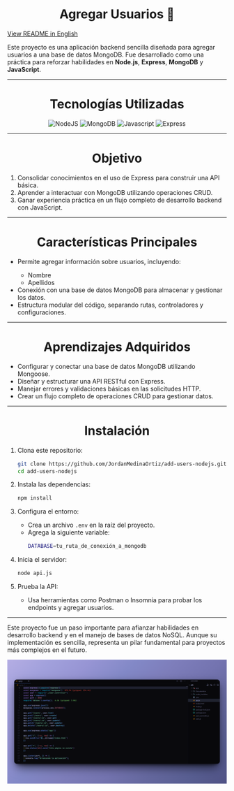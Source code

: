 <h1 align="center">Agregar Usuarios 👥</h1>

<p align="left">
  <a href="README.md" target="_blank">
    View README in English
  </a>
</p>

<p>Este proyecto es una aplicación backend sencilla diseñada para agregar usuarios a una base de datos MongoDB. Fue desarrollado como una práctica para reforzar habilidades en <b>Node.js</b>, <b>Express</b>, <b>MongoDB</b> y <b>JavaScript</b>.</p>
<hr>

<h1 align="center">Tecnologías Utilizadas</h1>
<div align="center">
  <img src="https://cdn.jsdelivr.net/gh/devicons/devicon/icons/nodejs/nodejs-original.svg" height="40" alt="NodeJS"/>
  <img src="https://cdn.jsdelivr.net/gh/devicons/devicon@latest/icons/mongodb/mongodb-original.svg" height="40" alt="MongoDB"/>
  <img src="https://cdn.jsdelivr.net/gh/devicons/devicon/icons/javascript/javascript-original.svg" height="40" alt="Javascript"/>
  <img src="https://cdn.jsdelivr.net/gh/devicons/devicon@latest/icons/express/express-original-wordmark.svg" height="40" alt="Express" />
</div>
<hr>

<h1 align="center">Objetivo</h1>
<ol>
  <li>Consolidar conocimientos en el uso de Express para construir una API básica.</li>
  <li>Aprender a interactuar con MongoDB utilizando operaciones CRUD.</li>
  <li>Ganar experiencia práctica en un flujo completo de desarrollo backend con JavaScript.</li>
</ol>
<hr>

<h1 align="center">Características Principales</h1>
<ul>
  <li>Permite agregar información sobre usuarios, incluyendo:</li>
  <ul>
    <li>Nombre</li>
    <li>Apellidos</li>
  </ul>
  <li>Conexión con una base de datos MongoDB para almacenar y gestionar los datos.</li>
  <li>Estructura modular del código, separando rutas, controladores y configuraciones.</li>
</ul>
<hr>

<h1 align="center">Aprendizajes Adquiridos</h1>
<ul>
  <li>Configurar y conectar una base de datos MongoDB utilizando Mongoose.</li>
  <li>Diseñar y estructurar una API RESTful con Express.</li>
  <li>Manejar errores y validaciones básicas en las solicitudes HTTP.</li>
  <li>Crear un flujo completo de operaciones CRUD para gestionar datos.</li>
</ul>
<hr>

<h1 align="center">Instalación</h1>

1. Clona este repositorio:

   ```sh
   git clone https://github.com/JordanMedinaOrtiz/add-users-nodejs.git
   cd add-users-nodejs
   ```

2. Instala las dependencias:

   ```sh
   npm install
   ```

3. Configura el entorno:

   - Crea un archivo `.env` en la raíz del proyecto.
   - Agrega la siguiente variable:
     ```sh
     DATABASE=tu_ruta_de_conexión_a_mongodb
     ```

4. Inicia el servidor:

   ```sh
   node api.js
   ```

5. Prueba la API:

   - Usa herramientas como Postman o Insomnia para probar los endpoints y agregar usuarios.

<hr>

<p>Este proyecto fue un paso importante para afianzar habilidades en desarrollo backend y en el manejo de bases de datos NoSQL. Aunque su implementación es sencilla, representa un pilar fundamental para proyectos más complejos en el futuro.</p>
<img src="add-users-nodejs.png" alt="Add Users App" title="Add Users App"/>
